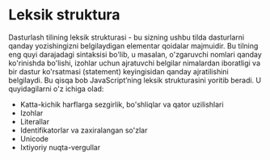 # Leksik struktura

Dasturlash tilining leksik strukturasi - bu sizning ushbu tilda dasturlarni qanday yozishingizni belgilaydigan elementar qoidalar majmuidir. Bu tilning eng quyi darajadagi sintaksisi bo'lib, u masalan, o'zgaruvchi nomlari qanday ko'rinishda bo'lishi, izohlar uchun ajratuvchi belgilar nimalardan iboratligi va bir dastur ko'rsatmasi (statement) keyingisidan qanday ajratilishini belgilaydi. Bu qisqa bob JavaScript’ning leksik strukturasini yoritib beradi. U quyidagilarni o'z ichiga olad:

- Katta-kichik harflarga sezgirlik, bo'shliqlar va qator uzilishlari
- Izohlar
- Literallar
- Identifikatorlar va zaxiralangan so'zlar
- Unicode
- Ixtiyoriy nuqta-vergullar
